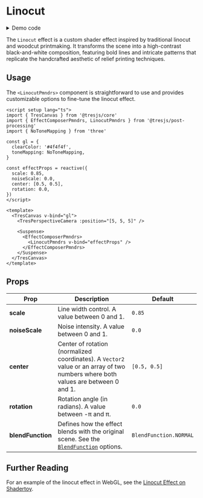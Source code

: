 # Linocut

<DocsDemo>
  <LinocutDemo />
</DocsDemo>

<details>
  <summary>Demo code</summary>

  <<< @/.vitepress/theme/components/pmdrs/LinocutDemo.vue{0}
</details>

The `Linocut` effect is a custom shader effect inspired by traditional linocut and woodcut printmaking. It transforms the scene into a high-contrast black-and-white composition, featuring bold lines and intricate patterns that replicate the handcrafted aesthetic of relief printing techniques.

## Usage

The `<LinocutPmndrs>` component is straightforward to use and provides customizable options to fine-tune the linocut effect.

```vue{3,11-16,23-27}
<script setup lang="ts">
import { TresCanvas } from '@tresjs/core'
import { EffectComposerPmndrs, LinocutPmndrs } from '@tresjs/post-processing'
import { NoToneMapping } from 'three'

const gl = {
  clearColor: '#4f4f4f',
  toneMapping: NoToneMapping,
}

const effectProps = reactive({
  scale: 0.85,
  noiseScale: 0.0,
  center: [0.5, 0.5],
  rotation: 0.0,
})
</script>

<template>
  <TresCanvas v-bind="gl">
    <TresPerspectiveCamera :position="[5, 5, 5]" />

    <Suspense>
      <EffectComposerPmndrs>
        <LinocutPmndrs v-bind="effectProps" />
      </EffectComposerPmndrs>
    </Suspense>
  </TresCanvas>
</template>
```

## Props

| Prop           | Description                                                                                                                                                                  | Default                  |
| -------------- | ---------------------------------------------------------------------------------------------------------------------------------------------------------------------------- | ------------------------ |
| **scale**      | Line width control. A value between 0 and 1.                                                                                                                                 | `0.85`                   |
| **noiseScale** | Noise intensity. A value between 0 and 1.                                                                                                                                    | `0.0`                    |
| **center**     | Center of rotation (normalized coordinates). A `Vector2` value or an array of two numbers where both values are between 0 and 1.                                              | `[0.5, 0.5]`             |
| **rotation**   | Rotation angle (in radians). A value between -π and π.                                                                                                                       | `0.0`                    |
| **blendFunction** | Defines how the effect blends with the original scene. See the [`BlendFunction`](https://pmndrs.github.io/postprocessing/public/docs/variable/index.html#static-variable-BlendFunction) options. | `BlendFunction.NORMAL`   |

## Further Reading

For an example of the linocut effect in WebGL, see the [Linocut Effect on Shadertoy](https://www.shadertoy.com/view/4XVcDV).
